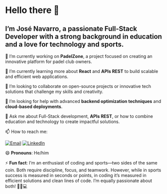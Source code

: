 # Hello there 👋
## I’m José Navarro, a passionate Full-Stack Developer with a strong background in education and a love for technology and sports.

🔭 I’m currently working on **PadelZone**, a project focused on creating an innovative platform for padel club owners.

🌱 I’m currently learning more about **React** and **APIs REST** to build scalable and efficient web applications.

👯 I’m looking to collaborate on open-source projects or innovative tech solutions that challenge my skills and creativity.

🤔 I’m looking for help with advanced **backend optimization techniques** and **cloud-based deployments**.

💬 Ask me about Full-Stack development, **APIs REST**, or how to combine education and technology to create impactful solutions.

📫 How to reach me:

[![Email](https://img.shields.io/badge/Email-D14836?style=for-the-badge&logo=gmail&logoColor=white)](mailto:joseng1997@gmail.com)
[![LinkedIn](https://img.shields.io/badge/LinkedIn-0A66C2?style=for-the-badge&logo=linkedin&logoColor=white)](https://www.linkedin.com/in/joseng1997/)



😄 **Pronouns**: He/him

⚡ **Fun fact**: I’m an enthusiast of coding and sports—two sides of the same coin. Both require discipline, focus, and teamwork. However, while in sports success is measured in seconds or points, in coding it’s measured in efficient solutions and clean lines of code. I’m equally passionate about both! 🏋️‍♂️💻

